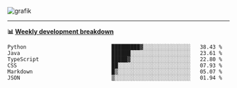 ![grafik](https://user-images.githubusercontent.com/56089155/187718223-45863e96-4c28-4d4c-b3ca-02bf88aeae4c.png)

<hr />

**📊 [Weekly development breakdown](https://wakatime.com/@Ari24)**

<!--START_SECTION:waka-->

```text
Python                           █████████▓░░░░░░░░░░░░░░░   38.43 %
Java                             ██████░░░░░░░░░░░░░░░░░░░   23.61 %
TypeScript                       █████▓░░░░░░░░░░░░░░░░░░░   22.80 %
CSS                              ██░░░░░░░░░░░░░░░░░░░░░░░   07.93 %
Markdown                         █▒░░░░░░░░░░░░░░░░░░░░░░░   05.07 %
JSON                             ▒░░░░░░░░░░░░░░░░░░░░░░░░   01.94 %
```

<!--END_SECTION:waka-->
